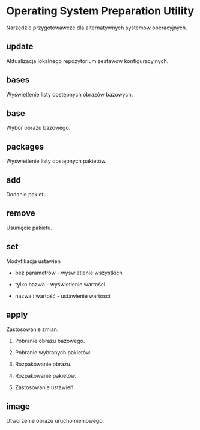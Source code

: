 Operating System Preparation Utility
====================================
Narzędzie przygotowawcze dla alternatywnych systemów operacyjnych.

update
------
Aktualizacja lokalnego repozytorium zestawów konfiguracyjnych.

bases
------------
Wyświetlenie listy dostępnych obrazów bazowych.

base
-------------
Wybór obrazu bazowego.

packages
-------------
Wyświetlenie listy dostępnych pakietów.

add
-------------
Dodanie pakietu.

remove
--------------
Usunięcie pakietu.

set
---
Modyfikacja ustawień

- bez parametrów - wyświetlenie wszystkich

- tylko nazwa - wyświetlenie wartości

- nazwa i wartość - ustawienie wartości

apply
-----
Zastosowanie zmian.

1. Pobranie obrazu bazowego.

2. Pobranie wybranych pakietów.

3. Rozpakowanie obrazu.

4. Rozpakowanie pakietów.

5. Zastosowanie ustawień.

image
-----
Utworzenie obrazu uruchomieniowego.

